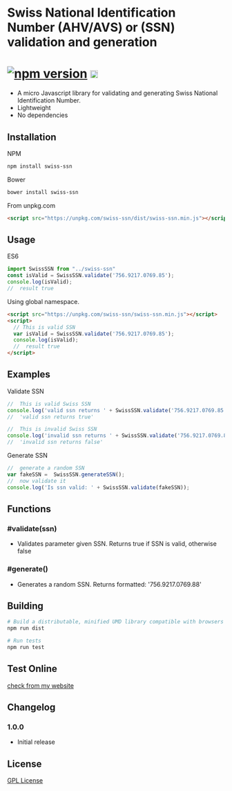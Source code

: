Swiss National Identification Number (AHV/AVS) or (SSN) validation and generation
===================================

[![npm version](https://badge.fury.io/js/swiss-ssn.svg)](https://badge.fury.io/js/swiss-ssn) 
<img src="https://img.shields.io/npm/dm/swiss-ssn.svg" height="18px" />
===================================



- A micro Javascript library for validating and generating Swiss National Identification Number.
- Lightweight
- No dependencies

Installation
------------

NPM

```sh
npm install swiss-ssn
```

Bower

```sh
bower install swiss-ssn
```

From unpkg.com

```html
<script src="https://unpkg.com/swiss-ssn/dist/swiss-ssn.min.js"></script>
```


Usage
-----

ES6

``` js
import SwissSSN from "../swiss-ssn"
const isValid = SwissSSN.validate('756.9217.0769.85');
console.log(isValid);
//  result true

```

Using global namespace.

``` html
<script src="https://unpkg.com/swiss-ssn/swiss-ssn.min.js"></script>
<script>
  // This is valid SSN
  var isValid = SwissSSN.validate('756.9217.0769.85');
  console.log(isValid);
  //  result true
</script>

```

Examples
--------

Validate SSN

``` js
//  This is valid Swiss SSN
console.log('valid ssn returns ' + SwissSSN.validate('756.9217.0769.85'));
//  'valid ssn returns true'

//  This is invalid Swiss SSN
console.log('invalid ssn returns ' + SwissSSN.validate('756.9217.0769.88'));
//  'invalid ssn returns false'

```

Generate SSN

``` js
//  generate a random SSN
var fakeSSN =  SwissSSN.generateSSN();
//  now validate it
console.log('Is ssn valid: ' + SwissSSN.validate(fakeSSN));
```

Functions
---------

### #validate(ssn)

- Validates parameter given SSN. Returns true if SSN is valid, otherwise false

### #generate()

- Generates a random SSN. Returns formatted: '756.9217.0769.88'

Building
--------

```sh
# Build a distributable, minified UMD library compatible with browsers and Node
npm run dist

# Run tests
npm run test

```
Test Online
---------
[check from my website](http://teaddict.net/swiss-ssn.html)

Changelog
---------

### 1.0.0
- Initial release


License
-------

[GPL License](LICENSE)
